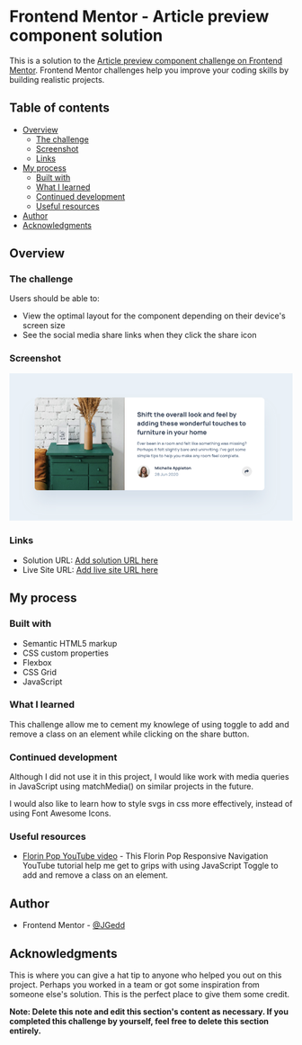 # Frontend Mentor - Article preview component solution

This is a solution to the [Article preview component challenge on Frontend Mentor](https://www.frontendmentor.io/challenges/article-preview-component-dYBN_pYFT). Frontend Mentor challenges help you improve your coding skills by building realistic projects.

## Table of contents

- [Overview](#overview)
  - [The challenge](#the-challenge)
  - [Screenshot](#screenshot)
  - [Links](#links)
- [My process](#my-process)
  - [Built with](#built-with)
  - [What I learned](#what-i-learned)
  - [Continued development](#continued-development)
  - [Useful resources](#useful-resources)
- [Author](#author)
- [Acknowledgments](#acknowledgments)

## Overview

### The challenge

Users should be able to:

- View the optimal layout for the component depending on their device's screen size
- See the social media share links when they click the share icon

### Screenshot

![Desktop Screenshot](./screenshot/desktop_screenshot.png)

### Links

- Solution URL: [Add solution URL here](https://your-solution-url.com)
- Live Site URL: [Add live site URL here](https://your-live-site-url.com)

## My process

### Built with

- Semantic HTML5 markup
- CSS custom properties
- Flexbox
- CSS Grid
- JavaScript

### What I learned

This challenge allow me to cement my knowlege of using toggle to add and remove a class on an element while clicking on the share button.

### Continued development

Although I did not use it in this project, I would like work with media queries in JavaScript using matchMedia() on similar projects in the future.

I would also like to learn how to style svgs in css more effectively, instead of using Font Awesome Icons.

### Useful resources

- [Florin Pop YouTube video](https://www.example.com) - This Florin Pop Responsive Navigation YouTube tutorial help me get to grips with using JavaScript Toggle to add and remove a class on an element.

## Author

- Frontend Mentor - [@JGedd](https://www.frontendmentor.io/profile/JGedd)

## Acknowledgments

This is where you can give a hat tip to anyone who helped you out on this project. Perhaps you worked in a team or got some inspiration from someone else's solution. This is the perfect place to give them some credit.

**Note: Delete this note and edit this section's content as necessary. If you completed this challenge by yourself, feel free to delete this section entirely.**
